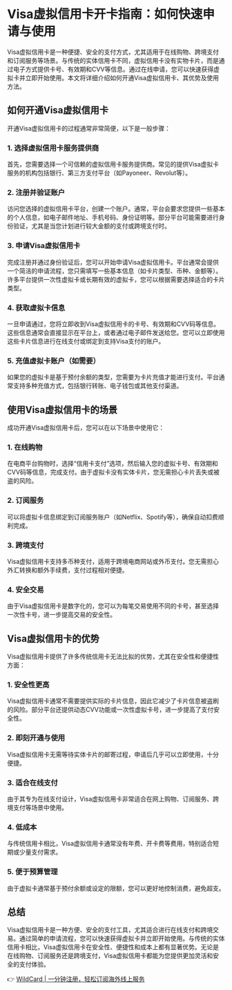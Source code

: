 # Visa虚拟信用卡开卡指南：如何快速申请与使用

Visa虚拟信用卡是一种便捷、安全的支付方式，尤其适用于在线购物、跨境支付和订阅服务等场景。与传统的实体信用卡不同，虚拟信用卡没有实物卡片，而是通过电子方式提供卡号、有效期和CVV等信息。通过在线申请，您可以快速获得虚拟卡并立即开始使用。本文将详细介绍如何开通Visa虚拟信用卡、其优势及使用方法。

## 如何开通Visa虚拟信用卡

开通Visa虚拟信用卡的过程通常非常简便，以下是一般步骤：

### 1. 选择虚拟信用卡服务提供商  
首先，您需要选择一个可信赖的虚拟信用卡服务提供商。常见的提供Visa虚拟卡服务的机构包括银行、第三方支付平台（如Payoneer、Revolut等）。

### 2. 注册并验证账户  
访问您选择的虚拟信用卡平台，创建一个账户。通常，平台会要求您提供一些基本的个人信息，如电子邮件地址、手机号码、身份证明等。部分平台可能需要进行身份验证，尤其是当您计划进行较大金额的支付或跨境支付时。

### 3. 申请Visa虚拟信用卡  
完成注册并通过身份验证后，您可以开始申请Visa虚拟信用卡。平台通常会提供一个简洁的申请流程，您只需填写一些基本信息（如卡片类型、币种、金额等）。许多平台提供一次性虚拟卡或长期有效的虚拟卡，您可以根据需要选择适合的卡片类型。

### 4. 获取虚拟卡信息  
一旦申请通过，您将立即收到Visa虚拟信用卡的卡号、有效期和CVV码等信息。这些信息通常会直接显示在平台上，或者通过电子邮件发送给您。您可以立即使用这些卡片信息进行在线支付或绑定到支持Visa支付的账户。

### 5. 充值虚拟卡账户（如需要）  
如果您的虚拟卡是基于预付余额的类型，您需要为卡片充值才能进行支付。平台通常支持多种充值方式，包括银行转账、电子钱包或其他支付渠道。

## 使用Visa虚拟信用卡的场景

成功开通Visa虚拟信用卡后，您可以在以下场景中使用它：

### 1. 在线购物  
在电商平台购物时，选择“信用卡支付”选项，然后输入您的虚拟卡号、有效期和CVV码等信息，完成支付。由于虚拟卡没有实体卡片，您无需担心卡片丢失或被盗的风险。

### 2. 订阅服务  
可以将虚拟卡信息绑定到订阅服务账户（如Netflix、Spotify等），确保自动扣费顺利完成。

### 3. 跨境支付  
Visa虚拟信用卡支持多币种支付，适用于跨境电商网站或外币支付。您无需担心外汇转换和额外手续费，支付过程相对便捷。

### 4. 安全交易  
由于Visa虚拟信用卡是数字化的，您可以为每笔交易使用不同的卡号，甚至选择一次性卡号，进一步提高交易的安全性。

## Visa虚拟信用卡的优势

Visa虚拟信用卡提供了许多传统信用卡无法比拟的优势，尤其在安全性和便捷性方面：

### 1. 安全性更高  
Visa虚拟信用卡通常不需要提供实际的卡片信息，因此它减少了卡片信息被盗刷的风险。部分平台还提供动态CVV功能或一次性虚拟卡号，进一步提高了支付安全性。

### 2. 即刻开通与使用  
Visa虚拟信用卡无需等待实体卡片的邮寄过程，申请后几乎可以立即使用，十分便捷。

### 3. 适合在线支付  
由于其专为在线支付设计，Visa虚拟信用卡非常适合在网上购物、订阅服务、跨境支付等场景中使用。

### 4. 低成本  
与传统信用卡相比，Visa虚拟信用卡通常没有年费、开卡费等费用，特别适合短期或少量支付需求。

### 5. 便于预算管理  
由于虚拟卡通常基于预付余额或设定的限额，您可以更好地控制消费，避免超支。

## 总结

Visa虚拟信用卡是一种方便、安全的支付工具，尤其适合进行在线支付和跨境交易。通过简单的申请流程，您可以快速获得虚拟卡并立即开始使用。与传统的实体信用卡相比，Visa虚拟信用卡在安全性、便捷性和成本上都有显著优势。无论是在线购物、订阅服务还是跨境支付，Visa虚拟信用卡都能为您提供更加灵活和安全的支付体验。

👉 [WildCard | 一分钟注册，轻松订阅海外线上服务](https://bbtdd.com/WildCard)